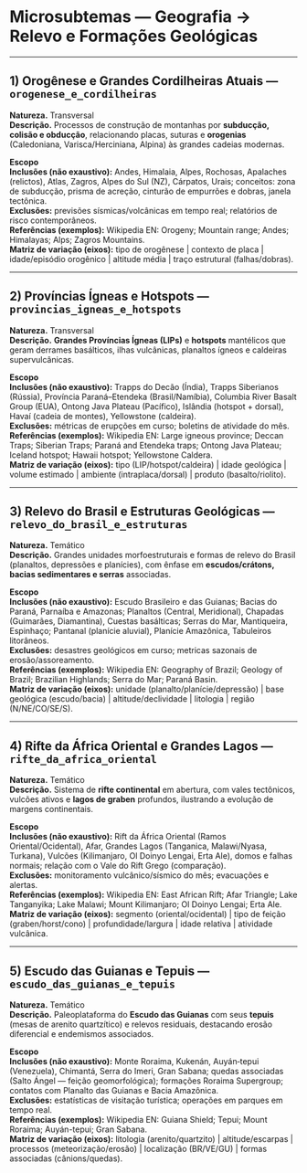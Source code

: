 # Microsubtemas — Geografia → Relevo e Formações Geológicas

---

## 1) Orogênese e Grandes Cordilheiras Atuais — `orogenese_e_cordilheiras`

**Natureza.** Transversal  
**Descrição.** Processos de construção de montanhas por **subducção, colisão e obducção**, relacionando placas, suturas e **orogenias** (Caledoniana, Varisca/Herciniana, Alpina) às grandes cadeias modernas.

**Escopo**  
**Inclusões (não exaustivo):** Andes, Himalaia, Alpes, Rochosas, Apalaches (relictos), Atlas, Zagros, Alpes do Sul (NZ), Cárpatos, Urais; conceitos: zona de subducção, prisma de acreção, cinturão de empurrões e dobras, janela tectônica.  
**Exclusões:** previsões sísmicas/volcânicas em tempo real; relatórios de risco contemporâneos.  
**Referências (exemplos):** Wikipedia EN: Orogeny; Mountain range; Andes; Himalayas; Alps; Zagros Mountains.  
**Matriz de variação (eixos):** tipo de orogênese | contexto de placa | idade/episódio orogênico | altitude média | traço estrutural (falhas/dobras).

---

## 2) Províncias Ígneas e Hotspots — `provincias_igneas_e_hotspots`

**Natureza.** Transversal  
**Descrição.** **Grandes Províncias Ígneas (LIPs)** e **hotspots** mantélicos que geram derrames basálticos, ilhas vulcânicas, planaltos ígneos e caldeiras supervulcânicas.

**Escopo**  
**Inclusões (não exaustivo):** Trapps do Decão (Índia), Trapps Siberianos (Rússia), Província Paraná–Etendeka (Brasil/Namíbia), Columbia River Basalt Group (EUA), Ontong Java Plateau (Pacífico), Islândia (hotspot + dorsal), Havaí (cadeia de montes), Yellowstone (caldeira).  
**Exclusões:** métricas de erupções em curso; boletins de atividade do mês.  
**Referências (exemplos):** Wikipedia EN: Large igneous province; Deccan Traps; Siberian Traps; Paraná and Etendeka traps; Ontong Java Plateau; Iceland hotspot; Hawaii hotspot; Yellowstone Caldera.  
**Matriz de variação (eixos):** tipo (LIP/hotspot/caldeira) | idade geológica | volume estimado | ambiente (intraplaca/dorsal) | produto (basalto/riolito).

---

## 3) Relevo do Brasil e Estruturas Geológicas — `relevo_do_brasil_e_estruturas`

**Natureza.** Temático  
**Descrição.** Grandes unidades morfoestruturais e formas de relevo do Brasil (planaltos, depressões e planícies), com ênfase em **escudos/crátons, bacias sedimentares e serras** associadas.

**Escopo**  
**Inclusões (não exaustivo):** Escudo Brasileiro e das Guianas; Bacias do Paraná, Parnaíba e Amazonas; Planaltos (Central, Meridional), Chapadas (Guimarães, Diamantina), Cuestas basálticas; Serras do Mar, Mantiqueira, Espinhaço; Pantanal (planície aluvial), Planície Amazônica, Tabuleiros litorâneos.  
**Exclusões:** desastres geológicos em curso; metricas sazonais de erosão/assoreamento.  
**Referências (exemplos):** Wikipedia EN: Geography of Brazil; Geology of Brazil; Brazilian Highlands; Serra do Mar; Paraná Basin.  
**Matriz de variação (eixos):** unidade (planalto/planície/depressão) | base geológica (escudo/bacia) | altitude/declividade | litologia | região (N/NE/CO/SE/S).

---

## 4) Rifte da África Oriental e Grandes Lagos — `rifte_da_africa_oriental`

**Natureza.** Temático  
**Descrição.** Sistema de **rifte continental** em abertura, com vales tectônicos, vulcões ativos e **lagos de graben** profundos, ilustrando a evolução de margens continentais.

**Escopo**  
**Inclusões (não exaustivo):** Rift da África Oriental (Ramos Oriental/Ocidental), Afar, Grandes Lagos (Tanganica, Malawi/Nyasa, Turkana), Vulcões (Kilimanjaro, Ol Doinyo Lengai, Erta Ale), domos e falhas normais; relação com o Vale do Rift Grego (comparação).  
**Exclusões:** monitoramento vulcânico/sísmico do mês; evacuações e alertas.  
**Referências (exemplos):** Wikipedia EN: East African Rift; Afar Triangle; Lake Tanganyika; Lake Malawi; Mount Kilimanjaro; Ol Doinyo Lengai; Erta Ale.  
**Matriz de variação (eixos):** segmento (oriental/ocidental) | tipo de feição (graben/horst/cono) | profundidade/largura | idade relativa | atividade vulcânica.

---

## 5) Escudo das Guianas e Tepuis — `escudo_das_guianas_e_tepuis`

**Natureza.** Temático  
**Descrição.** Paleoplataforma do **Escudo das Guianas** com seus **tepuis** (mesas de arenito quartzítico) e relevos residuais, destacando erosão diferencial e endemismos associados.

**Escopo**  
**Inclusões (não exaustivo):** Monte Roraima, Kukenán, Auyán‑tepui (Venezuela), Chimantá, Serra do Imeri, Gran Sabana; quedas associadas (Salto Ángel — feição geomorfológica); formações Roraima Supergroup; contatos com Planalto das Guianas e Bacia Amazônica.  
**Exclusões:** estatísticas de visitação turística; operações em parques em tempo real.  
**Referências (exemplos):** Wikipedia EN: Guiana Shield; Tepui; Mount Roraima; Auyán-tepui; Gran Sabana.  
**Matriz de variação (eixos):** litologia (arenito/quartzito) | altitude/escarpas | processos (meteorização/erosão) | localização (BR/VE/GU) | formas associadas (cânions/quedas).
